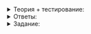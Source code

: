<details>
<summary>Теория + тестирование:</summary>

# Вставка и удаление в произвольной позиции

В прошлом уроке вы реализовали операции над списком в целом: сравнение, присваивание, обмен содержимым. На практике часто возникает потребность в ‎точечной‎ модификации списка: вставка и удаление элементов из произвольной позиции списка. В этом уроке вы разработаете эти операции.

### Вставка элемента в произвольную позицию списка

Вспомним структуру односвязного списка. Его элементы хранятся в узлах, последовательно связанных друг с другом. Эти узлы представлены структурой  `Node`, которая хранит значение элемента и указатель на следующий узел.

----------

Адрес какого узла нужно знать, чтобы вставить новый элемент в произвольное место односвязного списка?

-   Узла, который предшествует вставляемому элементу
    
-   Узла, который следует за вставляемым элементом
    

Итак, чтобы вставить новый узел, нужно иметь доступ к узлу, который предшествует позиции вставки. Проблема возникнет при вставке в начало: полноценного предшествующего узла в этом случае не будет. Тут пригодится фиктивный узел  `head_`, который расположен «‎перед первым элементом»‎. Чтобы получить итератор на него, используем методы  `before_begin`  и  `cbefore_begin`:

```cpp
template <typename Type>
class SingleLinkedList {
public:
    [[nodiscard]] Iterator before_begin() noexcept;
    [[nodiscard]] ConstIterator cbefore_begin() const noexcept;
    [[nodiscard]] ConstIterator before_begin() const noexcept;
    ...
};
```

____________________________________________________________________________________________________________________________________________________________________________________________________________________________________________________________________________________________________________________________________________________________________________________________________________________________________________________________________________________________________________________________________________________________________________________________________________________________________________________________________________________

_Список из трёх элементов и итераторы  `begin`,  `before_begin`,  `end`_

Вот алгоритм вставки значения  `X`  после узла  `N`:

1.  Создаём новый узел со значением  `X`.
2.  С нового узла ссылаемся на  `N.next_node`.
3.  С  `N`  ссылаемся на новый узел.

____________________________________________________________________________________________________________________________________________________________________________________________________________________________________________________________________________________________________________________________________________________________________________________________________________________________________________________________________________________________________________________________________________________________________________________________________________________________________________________________________________________

_Вставка числа 50 после элемента 20 в список с элементами 10, 20, 30, 40. pos показывает позицию вставки, а p — возвращаемый итератор_

После вставки нужно увеличить размер списка и вернуть итератор, который ссылается на вновь созданный узел. Возвращённый итератор можем использовать, например, для вставки следующего элемента:

```cpp
int main() {
    SingleLinkedList<int> list;
    auto pos = list.InsertAfter(list.cbefore_begin(), 1);
    pos = list.InsertAfter(pos, 2);
    list.InsertAfter(pos, 3);
    // Список содержит {1, 2, 3}
}

```

При вставке нужно выделить динамическую память и скопировать вставляемое значение. Это может привести к выбрасыванию исключения. Чтобы метод  `InsertAfter`  обеспечивал строгую гарантию безопасности исключений, примените подход, использованный в методе  `PushFront`, — сначала создайте узел в динамической памяти, а потом обновите связи между узлами и размер списка.

### Удаление элемента из начала списка

Обозначим первый узел как  `N`  и опишем процесс его удаления:

-   указатель фиктивного элемента начинает указывать на  `N.next_node`,
-   узел  `N`  удаляется.

Эта операция выполняется за время O(1). Она не требует динамического выделения памяти, поэтому не выбрасывает исключений. Если, конечно, их не выбрасывает деструктор типа  `Type`.

____________________________________________________________________________________________________________________________________________________________________________________________________________________________________________________________________________________________________________________________________________________________________________________________________________________________________________________________________________________________________________________________________________________________________________________________________________________________________________________________________________________

_Процесс удаления первого узла из списка с элементами 10, 20, 30, 40_

К пустому списку операцию удаления первого элемента применить нельзя.

### Удаление элемента в произвольной позиции

----------

Адрес какого узла нужно знать, чтобы удалить произвольный элемент односвязного списка? Выберите один ответ.

-   Удаляемого узла
    
-   Узла, который предшествует удаляемому элементу
    
-   Следующего узла
    

Чтобы удалить элемент в произвольной позиции односвязного списка, нужен доступ к узлу, который предшествует удаляемому элементу. После удаления указатель с предшествующего узла будет ссылаться на узел, следующий за удаляемым. Эта операция выполняется за время O(1), так как не требует доступа к другим узлам односвязного списка.

Такая операция не выбрасывает исключений, потому что не требует динамического выделения памяти. Операция  `delete`, вызываемая, чтобы удалить узел списка, тоже не выбрасывает исключений. Исключения могут возникнуть, если их выбросит деструктор типа  `Type`, но это нетипичная ситуация — лучше никогда не выбрасывать исключений в деструкторах.

____________________________________________________________________________________________________________________________________________________________________________________________________________________________________________________________________________________________________________________________________________________________________________________________________________________________________________________________________________________________________________________________________________________________________________________________________________________________________________________________________________________

_Удаление элемента 30 из списка с элементами 10, 20, 30, 40. Итератор  `pos`  обозначает удаляемый узел, а  `p`  — узел, следующий за удалённым_

Метод  `EraseAfter`  возвращает итератор, который ссылается на элемент, следующий за удалённым, либо на  `end`, если произошло удаление последнего элемента списка. Возвращённый итератор можно использовать для обработки следующих элементов.

</details>

<details>
<summary>Ответы:</summary>

# Ответы на задания

Адрес какого узла нужно знать, чтобы вставить новый элемент в произвольное место односвязного списка?

-   **(+)**  Узла, который предшествует вставляемому элементу

> В односвязном списке каждый узел ссылается на следующий за ним элемент. Предыдущий узел должен сослаться на вставляемый, а вставляемый — на следующий.

-   **(-)**  Узла, который следует за вставляемым элементом

> В односвязном списке каждый узел ссылается на следующий за ним элемент. Зная лишь адрес следующего узла, невозможно получить доступ к предыдущему. А предыдущий должен сослаться на вставляемый узел.

----------

Адрес какого узла нужно знать, чтобы удалить произвольный элемент односвязного списка? Выберите один ответ.

-   **(-)**  Удаляемого узла
    
-   **(+)**  Узла, который предшествует удаляемому элементу
    
-   **(-)**  Следующего узла

</details>

<details>
<summary>Задание:</summary>

## Задание

Это задание — итоговый проект шестого спринта. Вы будете сдавать его на проверку через репозиторий на GitHub. А пока сохраните решение в своей IDE.

Реализуйте в классе односвязного списка следующие операции:

-   Метод  `PopFront`. Удаляет первый элемента непустого списка за время O(1). Не выбрасывает исключений.
-   Метод  `InsertAfter`. За время O(1) вставляет в список новое значение следом за элементом, на который ссылается переданный в  `InsertAfter`  итератор. Метод должен обеспечивать строгую гарантию безопасности исключений.
-   Метод  `EraseAfter`. За время O(1) удаляет из списка элемент, следующий за элементом, на который ссылается переданный в  `InsertAfter`  итератор. Не выбрасывает исключений.
-   Методы  `before_begin`  и  `cbefore_begin`. Возвращают итераторы, ссылающиеся на фиктивную позицию перед первым элементом списка. Такой итератор используется как параметр для методов  `InsertAfter`  и  `EraseAfter`, когда нужно вставить или удалить элемент в начале списка. Разыменовывать этот итератор нельзя.

Сигнатуры новых методов:

```cpp
template <typename Type>
class SingleLinkedList {
public:
    // Возвращает итератор, указывающий на позицию перед первым элементом односвязного списка.
    // Разыменовывать этот итератор нельзя - попытка разыменования приведёт к неопределённому поведению
    [[nodiscard]] Iterator before_begin() noexcept {
        // Реализуйте самостоятельно
        return {};
    }

    // Возвращает константный итератор, указывающий на позицию перед первым элементом односвязного списка.
    // Разыменовывать этот итератор нельзя - попытка разыменования приведёт к неопределённому поведению
    [[nodiscard]] ConstIterator cbefore_begin() const noexcept {
        // Реализуйте самостоятельно
        return {};
    }

    // Возвращает константный итератор, указывающий на позицию перед первым элементом односвязного списка.
    // Разыменовывать этот итератор нельзя - попытка разыменования приведёт к неопределённому поведению
    [[nodiscard]] ConstIterator before_begin() const noexcept {
        // Реализуйте самостоятельно
        return {};
    }

    /*
     * Вставляет элемент value после элемента, на который указывает pos.
     * Возвращает итератор на вставленный элемент
     * Если при создании элемента будет выброшено исключение, список останется в прежнем состоянии
     */
    Iterator InsertAfter(ConstIterator pos, const Type& value) {
        // Заглушка. Реализуйте метод самостоятельно
        return {};
    }

    void PopFront() noexcept {
        // Реализуйте метод самостоятельно
    }

    /*
     * Удаляет элемент, следующий за pos.
     * Возвращает итератор на элемент, следующий за удалённым
     */
    Iterator EraseAfter(ConstIterator pos) noexcept {
        // Заглушка. Реализуйте метод самостоятельно
        return {};
    }
    ...
};

```

Пример использования и тесты:

```cpp
#include <cassert>
#include <cstddef>
#include <iterator>
#include <string>
#include <utility>

template <typename Type>
class SingleLinkedList {...};

// Эта функция проверяет работу класса SingleLinkedList
void Test4() {
    struct DeletionSpy {
        ~DeletionSpy() {
            if (deletion_counter_ptr) {
                ++(*deletion_counter_ptr);
            }
        }
        int* deletion_counter_ptr = nullptr;
    };

    // Проверка PopFront
    {
        SingleLinkedList<int> numbers{3, 14, 15, 92, 6};
        numbers.PopFront();
        assert((numbers == SingleLinkedList<int>{14, 15, 92, 6}));

        SingleLinkedList<DeletionSpy> list;
        list.PushFront(DeletionSpy{});
        int deletion_counter = 0;
        list.begin()->deletion_counter_ptr = &deletion_counter;
        assert(deletion_counter == 0);
        list.PopFront();
        assert(deletion_counter == 1);
    }

    // Доступ к позиции, предшествующей begin
    {
        SingleLinkedList<int> empty_list;
        const auto& const_empty_list = empty_list;
        assert(empty_list.before_begin() == empty_list.cbefore_begin());
        assert(++empty_list.before_begin() == empty_list.begin());
        assert(++empty_list.cbefore_begin() == const_empty_list.begin());

        SingleLinkedList<int> numbers{1, 2, 3, 4};
        const auto& const_numbers = numbers;
        assert(numbers.before_begin() == numbers.cbefore_begin());
        assert(++numbers.before_begin() == numbers.begin());
        assert(++numbers.cbefore_begin() == const_numbers.begin());
    }

    // Вставка элемента после указанной позиции
    {  // Вставка в пустой список
        {
            SingleLinkedList<int> lst;
            const auto inserted_item_pos = lst.InsertAfter(lst.before_begin(), 123);
            assert((lst == SingleLinkedList<int>{123}));
            assert(inserted_item_pos == lst.begin());
            assert(*inserted_item_pos == 123);
        }

        // Вставка в непустой список
        {
            SingleLinkedList<int> lst{1, 2, 3};
            auto inserted_item_pos = lst.InsertAfter(lst.before_begin(), 123);

            assert(inserted_item_pos == lst.begin());
            assert(inserted_item_pos != lst.end());
            assert(*inserted_item_pos == 123);
            assert((lst == SingleLinkedList<int>{123, 1, 2, 3}));

            inserted_item_pos = lst.InsertAfter(lst.begin(), 555);
            assert(++SingleLinkedList<int>::Iterator(lst.begin()) == inserted_item_pos);
            assert(*inserted_item_pos == 555);
            assert((lst == SingleLinkedList<int>{123, 555, 1, 2, 3}));
        };
    }

    // Вспомогательный класс, бросающий исключение после создания N-копии
    struct ThrowOnCopy {
        ThrowOnCopy() = default;
        explicit ThrowOnCopy(int& copy_counter) noexcept
            : countdown_ptr(&copy_counter) {
        }
        ThrowOnCopy(const ThrowOnCopy& other)
            : countdown_ptr(other.countdown_ptr)  //
        {
            if (countdown_ptr) {
                if (*countdown_ptr == 0) {
                    throw std::bad_alloc();
                } else {
                    --(*countdown_ptr);
                }
            }
        }
        // Присваивание элементов этого типа не требуется
        ThrowOnCopy& operator=(const ThrowOnCopy& rhs) = delete;
        // Адрес счётчика обратного отсчёта. Если не равен nullptr, то уменьшается при каждом копировании.
        // Как только обнулится, конструктор копирования выбросит исключение
        int* countdown_ptr = nullptr;
    };

    // Проверка обеспечения строгой гарантии безопасности исключений
    {
        bool exception_was_thrown = false;
        for (int max_copy_counter = 10; max_copy_counter >= 0; --max_copy_counter) {
            SingleLinkedList<ThrowOnCopy> list{ThrowOnCopy{}, ThrowOnCopy{}, ThrowOnCopy{}};
            try {
                int copy_counter = max_copy_counter;
                list.InsertAfter(list.cbegin(), ThrowOnCopy(copy_counter));
                assert(list.GetSize() == 4u);
            } catch (const std::bad_alloc&) {
                exception_was_thrown = true;
                assert(list.GetSize() == 3u);
                break;
            }
        }
        assert(exception_was_thrown);
    }

    // Удаление элементов после указанной позиции
    {
        {
            SingleLinkedList<int> lst{1, 2, 3, 4};
            const auto& const_lst = lst;
            const auto item_after_erased = lst.EraseAfter(const_lst.cbefore_begin());
            assert((lst == SingleLinkedList<int>{2, 3, 4}));
            assert(item_after_erased == lst.begin());
        }
        {
            SingleLinkedList<int> lst{1, 2, 3, 4};
            const auto item_after_erased = lst.EraseAfter(lst.cbegin());
            assert((lst == SingleLinkedList<int>{1, 3, 4}));
            assert(item_after_erased == (++lst.begin()));
        }
        {
            SingleLinkedList<int> lst{1, 2, 3, 4};
            const auto item_after_erased = lst.EraseAfter(++(++lst.cbegin()));
            assert((lst == SingleLinkedList<int>{1, 2, 3}));
            assert(item_after_erased == lst.end());
        }
        {
            SingleLinkedList<DeletionSpy> list{DeletionSpy{}, DeletionSpy{}, DeletionSpy{}};
            auto after_begin = ++list.begin();
            int deletion_counter = 0;
            after_begin->deletion_counter_ptr = &deletion_counter;
            assert(deletion_counter == 0u);
            list.EraseAfter(list.cbegin());
            assert(deletion_counter == 1u);
        }
    }
}

int main() {
    Test4();
}

```

### Прекод

В качестве заготовки кода используйте своё решение из предыдущего урока.

### Ограничения

Не меняйте сигнатуры всех публичных методов класса  `SingleLinkedList`, его итераторов и операций, чтобы код скомпилировался без ошибок.

Считайте, что тип  `Type`  удовлетворяет следующим ограничениям:

-   Имеет конструктор без параметров.
-   Имеет копирующий конструктор.
-   Деструктор не выбрасывает исключений.

### Что отправлять на проверку

В решении должна быть реализация класса  `SingleLinkedList`  с перегруженными операциями, функцией  `swap`  и нужными для их работы директивами  `#include`. Функция  `main`  учитываться при проверке не будет.

### Как будет тестироваться ваш код

При тестировании не будут происходить следующие операции:

-   Удаление элемента в начале пустого списка.
-   Передача в методы  `InsertAfter`  и  `EraseAfter`  end-итератора текущего списка, невалидного итератора либо итератора, ссылающегося на элемент другого списка.

Не усложняйте класс списка и итератора, чтобы выявить ситуации некорректного использования итераторов.

### Подсказка

Пример использования и тесты из условия — лучшая подсказка.

</details>
